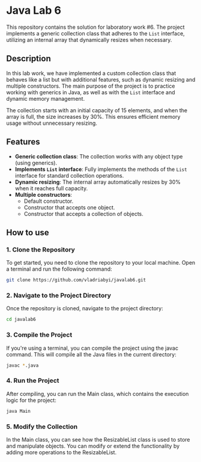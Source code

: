 # Java Lab 6

This repository contains the solution for laboratory work #6. The project implements a generic collection class that adheres to the `List` interface, utilizing an internal array that dynamically resizes when necessary.

## Description

In this lab work, we have implemented a custom collection class that behaves like a list but with additional features, such as dynamic resizing and multiple constructors. The main purpose of the project is to practice working with generics in Java, as well as with the `List` interface and dynamic memory management.

The collection starts with an initial capacity of 15 elements, and when the array is full, the size increases by 30%. This ensures efficient memory usage without unnecessary resizing.

## Features

- **Generic collection class**: The collection works with any object type (using generics).
- **Implements `List` interface**: Fully implements the methods of the `List` interface for standard collection operations.
- **Dynamic resizing**: The internal array automatically resizes by 30% when it reaches full capacity.
- **Multiple constructors**:
  - Default constructor.
  - Constructor that accepts one object.
  - Constructor that accepts a collection of objects.

## How to use

### 1. Clone the Repository

To get started, you need to clone the repository to your local machine. Open a terminal and run the following command:

```bash
git clone https://github.com/vladriabyi/javalab6.git
```

### 2. Navigate to the Project Directory
Once the repository is cloned, navigate to the project directory:

```bash
cd javalab6
```

### 3. Compile the Project
If you're using a terminal, you can compile the project using the javac command. This will compile all the Java files in the current directory:

```bash
javac *.java
```

### 4. Run the Project
After compiling, you can run the Main class, which contains the execution logic for the project:

```bash
java Main
```

### 5. Modify the Collection
In the Main class, you can see how the ResizableList class is used to store and manipulate objects. You can modify or extend the functionality by adding more operations to the ResizableList.
